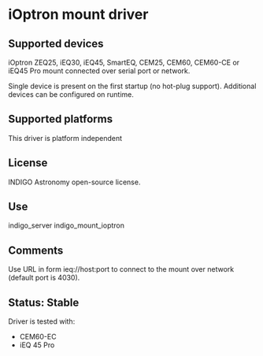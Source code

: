 # iOptron mount driver

## Supported devices

iOptron ZEQ25, iEQ30, iEQ45, SmartEQ, CEM25, CEM60, CEM60-CE or iEQ45 Pro mount connected over serial port or network.

Single device is present on the first startup (no hot-plug support). Additional devices can be configured on runtime.

## Supported platforms

This driver is platform independent

## License

INDIGO Astronomy open-source license.

## Use

indigo_server indigo_mount_ioptron

## Comments

Use URL in form ieq://host:port to connect to the mount over network (default port is 4030).

## Status: Stable

Driver is tested with:
* CEM60-EC
* iEQ 45 Pro

